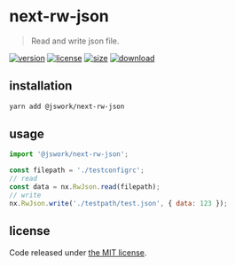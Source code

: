 # next-rw-json
> Read and write json file.

[![version][version-image]][version-url]
[![license][license-image]][license-url]
[![size][size-image]][size-url]
[![download][download-image]][download-url]

## installation
```bash
yarn add @jswork/next-rw-json
```

## usage
```js
import '@jswork/next-rw-json';

const filepath = './testconfigrc';
// read
const data = nx.RwJson.read(filepath);
// write
nx.RwJson.write('./testpath/test.json', { data: 123 });
```

## license
Code released under [the MIT license](https://github.com/afeiship/next-rw-json/blob/master/LICENSE.txt).

[version-image]: https://img.shields.io/npm/v/@jswork/next-rw-json
[version-url]: https://npmjs.org/package/@jswork/next-rw-json

[license-image]: https://img.shields.io/npm/l/@jswork/next-rw-json
[license-url]: https://github.com/afeiship/next-rw-json/blob/master/LICENSE.txt

[size-image]: https://img.shields.io/bundlephobia/minzip/@jswork/next-rw-json
[size-url]: https://github.com/afeiship/next-rw-json/blob/master/dist/next-rw-json.min.js

[download-image]: https://img.shields.io/npm/dm/@jswork/next-rw-json
[download-url]: https://www.npmjs.com/package/@jswork/next-rw-json
